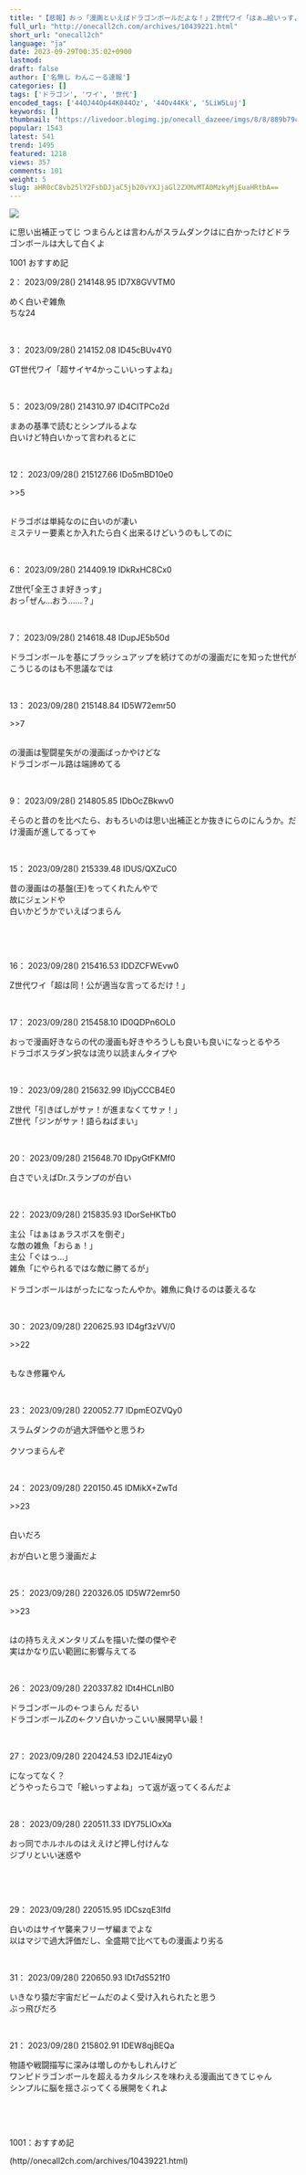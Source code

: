```yaml
---
title: "【悲報】おっ「漫画といえばドラゴンボールだよな！」Z世代ワイ「はぁ…絵いっすよね」 "
full_url: "http://onecall2ch.com/archives/10439221.html"
short_url: "onecall2ch"
language: "ja"
date: 2023-09-29T00:35:02+0900
lastmod: 
draft: false
author: ['名無し わんこーる速報']
categories: []
tags: ['ドラゴン', 'ワイ', '世代']
encoded_tags: ['44OJ44Op44K044Oz', '44Ov44Kk', '5LiW5Luj']
keywords: []
thumbnail: "https://livedoor.blogimg.jp/onecall_dazeee/imgs/8/8/889b79ca.jpg"
popular: 1543
latest: 541
trend: 1495
featured: 1218
views: 357
comments: 101
weight: 5
slug: aHR0cC8vb25lY2FsbDJjaC5jb20vYXJjaGl2ZXMvMTA0MzkyMjEuaHRtbA==
---
```


![](https://livedoor.blogimg.jp/onecall_dazeee/imgs/8/8/889b79ca.jpg)

<div><p>に思い出補正ってじ つまらんとは言わんがスラムダンクはに白かったけどドラゴンボールは大して白くよ</p> <p class='name2'> 1001 おすすめ記</p> <p class='name2'>2： 2023/09/28() 214148.95 ID7X8GVVTM0</p><p class='onecall'> めく白いぞ雑魚 <br> ちな24 <br></p><br> <p class='name2'>3： 2023/09/28() 214152.08 ID45cBUv4Y0</p><p class='onecall'> GT世代ワイ「超サイヤ4かっこいいっすよね」 <br></p><br> <p class='name2'>5： 2023/09/28() 214310.97 ID4CITPCo2d</p><p class='onecall'> まあの基準で読むとシンプルるよな <br> 白いけど特白いかって言われるとに <br></p><br> <p class='name2'>12： 2023/09/28() 215127.66 IDo5mBD10e0</p><p class='onecall'> <p class='anchor'>>>5</p> <br> ドラゴボは単純なのに白いのが凄い <br> ミステリー要素とか入れたら白く出来るけどいうのもしてのに <br></p><br> <p class='name2'>6： 2023/09/28() 214409.19 IDkRxHC8Cx0</p><p class='onecall'> Z世代｢全王さま好きっす｣ <br> おっ｢ぜん…おう……？｣ <br></p><br> <p class='name2'>7： 2023/09/28() 214618.48 IDupJE5b50d</p><p class='onecall'> ドラゴンボールを基にブラッシュアップを続けてのがの漫画だにを知った世代がこうじるのはも不思議なでは <br></p><br> <p class='name2'>13： 2023/09/28() 215148.84 ID5W72emr50</p><p class='onecall'> <p class='anchor'>>>7</p> <br> の漫画は聖闘星矢がの漫画ばっかやけどな <br> ドラゴンボール路は端諦めてる <br></p><br> <p class='name2'>9： 2023/09/28() 214805.85 IDbOcZBkwv0</p><p class='onecall'> そらのと昔のを比べたら、おもろいのは思い出補正とか抜きにらのにんうか。だけ漫画が進してるってゃ <br></p><br> <p class='name2'>15： 2023/09/28() 215339.48 IDUS/QXZuC0</p><p class='onecall'><p> 昔の漫画はの基盤(王)をってくれたんやで <br> 故にジェンドや <br> 白いかどうかでいえばつまらん <br></p><br></p><br> <p class='name2'>16： 2023/09/28() 215416.53 IDDZCFWEvw0</p><p class='onecall'> Z世代ワイ「超は同！公が適当な言ってるだけ！」 <br></p><br> <p class='name2'>17： 2023/09/28() 215458.10 ID0QDPn6OL0</p><p class='onecall'> おっで漫画好きならの代の漫画も好きやろうしも良いも良いになっとるやろ <br> ドラゴボスラダン択なは流り以読まんタイプや <br></p><br> <p class='name2'>19： 2023/09/28() 215632.99 IDjyCCCB4E0</p><p class='onecall'> Z世代「引きばしがサァ！が進まなくてサァ！」 <br> Z世代「ジンがサァ！語らねばまい」 <br></p><br> <p class='name2'>20： 2023/09/28() 215648.70 IDpyGtFKMf0</p><p class='onecall'> 白さでいえばDr.スランプのが白い <br></p><br> <p class='name2'>22： 2023/09/28() 215835.93 IDorSeHKTb0</p><p class='onecall'> 主公「はぁはぁラスボスを倒ぞ」 <br> な敵の雑魚「おらぁ！」 <br> 主公「ぐはっ…」 <br> 雑魚「にやられるではな敵に勝てるが」 <br> <br> ドラゴンボールはがったになったんやか。雑魚に負けるのは萎えるな <br></p><br> <p class='name2'>30： 2023/09/28() 220625.93 ID4gf3zVV/0</p><p class='onecall'> <p class='anchor'>>>22</p> <br> もなき修羅やん <br></p><br> <p class='name2'>23： 2023/09/28() 220052.77 IDpmEOZVQy0</p><p class='onecall'> スラムダンクのが過大評価やと思うわ <br> <br> クソつまらんぞ <br></p><br> <p class='name2'>24： 2023/09/28() 220150.45 IDMikX+ZwTd</p><p class='onecall'> <p class='anchor'>>>23</p> <br> 白いだろ <br> <br> おが白いと思う漫画だよ <br></p><br> <p class='name2'>25： 2023/09/28() 220326.05 ID5W72emr50</p><p class='onecall'> <p class='anchor'>>>23</p> <br> はの持ちええメンタリズムを描いた傑の傑やぞ <br> 実はかなり広い範囲に影響与えてる <br></p><br> <p class='name2'>26： 2023/09/28() 220337.82 IDt4HCLnIB0</p><p class='onecall'> ドラゴンボールの←つまらん だるい <br> ドラゴンボールZの←クソ白いかっこいい展開早い最！ <br></p><br> <p class='name2'>27： 2023/09/28() 220424.53 ID2J1E4izy0</p><p class='onecall'> になってなく？ <br> どうやったらコで「絵いっすよね」って返が返ってくるんだよ <br></p><br> <p class='name2'>28： 2023/09/28() 220511.33 IDY75LlOxXa</p><p class='onecall'><p> おっ同でホルホルのはええけど押し付けんな <br> ジブリといい迷惑や </p><br></p><br> <p class='name2'>29： 2023/09/28() 220515.95 IDCszqE3lfd</p><p class='onecall'> 白いのはサイヤ襲来フリーザ編までよな <br> 以はマジで過大評価だし、全盛期で比べてもの漫画より劣る <br></p><br> <p class='name2'>31： 2023/09/28() 220650.93 IDt7dS521f0</p><p class='onecall'> いきなり猿だ宇宙だビームだのよく受け入れられたと思う <br> ぶっ飛びだろ <br></p><br> <p class='name2'>21： 2023/09/28() 215802.91 IDEW8qjBEQa</p><p class='onecall'><p> 物語や戦闘描写に深みは増しのかもしれんけど <br> ワンピドラゴンボールを超えるカタルシスを味わえる漫画出てきてじゃん <br> シンプルに脳を揺さぶってくる展開をくれよ </p><br></p><br> <p class='name2'>1001：おすすめ記</p> </div>

(http//onecall2ch.com/archives/10439221.html)
